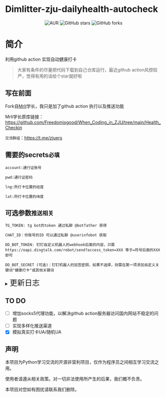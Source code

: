 # Dimlitter-zju-dailyhealth-autocheck
<div style="text-align: center">

 ![AUR](https://img.shields.io/badge/license-MIT%20License%202.0-green.svg)
![GitHub stars](https://img.shields.io/github/stars/Dimlitter/zju-dailyhealth-autocheck.svg?style=social&label=Stars)
![GitHub forks](https://img.shields.io/github/forks/Dimlitter/zju-dailyhealth-autocheck.svg?style=social&label=Fork)

</div>

# 简介
利用github action 实现自动健康打卡

> 大家有条件的尽量把代码下载到自己仓库运行，最近github action风控较严，觉得有用的话给个star就好啦

## 写在前面
Fork自[Mrli](https://github.com/Freedomisgood)学长，我只是加了github action 执行以及推送功能

Mrli学长原库链接：https://github.com/Freedomisgood/When_Coding_in_ZJU/tree/main/Health_Checkin

`交流群组`：https://t.me/zjuers 


## 需要的secrets`必填`
```
account:通行证账号
 
pwd:通行证密码

lng:所打卡位置的经度 

lat:所打卡位置的纬度
```
## 可选参数`推送相关`
 ```
TG_TOKEN: tg bot的token 通过私聊 @botfather 获得

CHAT_ID：你账号的ID 可以通过私聊 @userinfobot 获取

DD_BOT_TOKEN: 钉钉自定义机器人的webhook后面的内容，只需 https://oapi.dingtalk.com/robot/send?access_token=XXX 等于=符号后面的XXX即可

DD_BOT_SECRET (可选)：钉钉机器人的加签密钥，如果不选择，则需在第一项添加自定义关键词"健康打卡"或其他关键词
```
<details> <summary> <font size=5>更新日志</font></summary>

2022.3.30 更新data包，将UA替换成钉钉内置浏览器UA<br>
2022.3.28 重新排版readme以及重构代码<br>
2022.1.15 更新data包，根据个人情况需要修改，请在check.py的172行后根据注释自行修改<br>
2021.12.24 加入钉钉机器人推送<br>
2021.12.22 更新统一认证平台登录<br>
2021.12.05 更新打卡参数<br>
2021.11.27 打卡界面发生变化 无需更新仍可使用<br>
~~2021.10.28 pysocks问题无法解决，创建dev分支<br>~~
~~2021.10.27 添加socks5代理功能，使用国内ip，增加打卡隐蔽性<br>~~
感谢 [LittleYe233](https://github.com/LittleYe233) 的大力支持<br>
2021.10.24 tg推送模块分离<br>
感谢 [zxc2012](https://github.com/zxc2012) 增加的平台登录检查功能<br>
2021.10.23 添加secrets检查提醒 增加tg bot推送判断 

</details>

## TO DO
 - [ ] 增加socks5代理功能，以解决github action服务器访问国内网站不稳定的问题
 - [ ] 实现多样化推送渠道
 - [x] 模拟真实打卡UA/随机UA

## 声明

本项目为Python学习交流的开源非营利项目，仅作为程序员之间相互学习交流之用。

使用者请遵从相关政策。对一切非法使用所产生的后果，我们概不负责。

本项目对您如有困扰请联系我们删除。